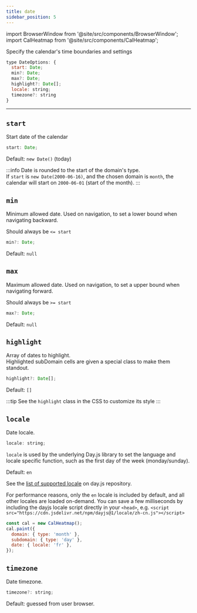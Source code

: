 ```yaml
---
title: date
sidebar_position: 5
---
```


import BrowserWindow from '@site/src/components/BrowserWindow';
import CalHeatmap from '@site/src/components/CalHeatmap';

Specify the calendar's time boundaries and settings

```js
type DateOptions: {
  start: Date;
  min?: Date;
  max?: Date;
  highlight?: Date[];
  locale: string;
  timezone?: string
}
```

<hr />

## `start`

Start date of the calendar

```js
start: Date;
```

Default: `new Date()` (today)

:::info
Date is rounded to the start of the domain's type.  
If `start` is `new Date(2000-06-16)`, and the chosen domain is `month`, the
calendar will start on `2000-06-01` (start of the month).
:::

## `min`

Minimum allowed date.
Used on navigation, to set a lower bound when navigating backward.

Should always be `<= start`

```js
min?: Date;
```

Default: `null`

## `max`

Maximum allowed date.
Used on navigation, to set a upper bound when navigating forward.

Should always be `>= start`

```js
max?: Date;
```

Default: `null`

## `highlight`

Array of dates to highlight.  
Highlighted subDomain cells are given a special class to make them standout.

```js
highlight?: Date[];
```

Default: `[]`

:::tip
See the `highlight` class in the CSS to customize its style
:::

## `locale`

Date locale.

```js
locale: string;
```

`locale` is used by the underlying Day.js library to set the language
and locale specific function, such as the first day of the week (monday/sunday).

Default: `en`

See the [list of supported locale](https://github.com/iamkun/dayjs/tree/dev/src/locale) on day.js repository.

For performance reasons, only the `en` locale is included by default, and
all other locales are loaded on-demand. You can save a few milliseconds by
including the dayjs locale script directly in your `<head>`, e.g. `<script src="https://cdn.jsdelivr.net/npm/dayjs@1/locale/zh-cn.js"></script>`

```js title="Using the french locale"
const cal = new CalHeatmap();
cal.paint({
  domain: { type: 'month' },
  subdomain: { type: 'day' },
  date: { locale: 'fr' },
});
```

## `timezone`

Date timezone.

```js
timezone?: string;
```

Default: guessed from user browser.
